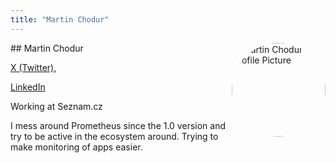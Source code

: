 ```yaml
---
title: "Martin Chodur"
---
```



<img src="https://sessionize.com/image/8b9e-400o400o1-pgCHc6JQyqQ5giDgZ6AFsV.jpg" style="width: 150px; float: right; border-radius: 50%" alt="Martin Chodur Profile Picture"/>
## Martin Chodur

[X (Twitter)](https://x.com/FUSAKLA), 

[LinkedIn](https://www.linkedin.com/in/fusakla/)

Working at Seznam.cz

I mess around Prometheus since the 1.0 version and try to be active in the ecosystem around. Trying to make monitoring of apps easier.
